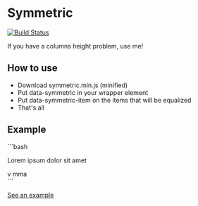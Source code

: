 Symmetric
=========
[![Build Status](https://travis-ci.org/matheuslc/symmetric.svg)](https://travis-ci.org/matheuslc/symmetric)

If you have a columns height problem, use me!


## How to use

* Download symmetric.min.js (minified)
* Put data-symmetric in your wrapper element
* Put data-symmetric-item on the items that will be equalized
* That's all

## Example

´´´bash
<section data-symmetric>
  <div data-symmetric-item>
    <p>Lorem ipsum dolor sit amet</p>
  </di>v
mma</section>
´´´

[See an example](http://matheuslc.com/symmetric/examples/)
